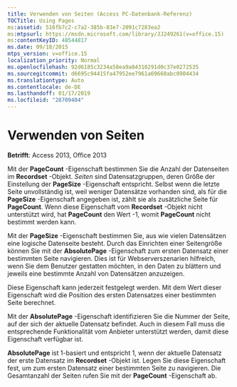 ```yaml
---
title: Verwenden von Seiten (Access PC-Datenbank-Referenz)
TOCTitle: Using Pages
ms:assetid: 516fb7c2-c7a2-385b-83e7-2091c7283ea2
ms:mtpsurl: https://msdn.microsoft.com/library/JJ249261(v=office.15)
ms:contentKeyID: 48544817
ms.date: 09/18/2015
mtps_version: v=office.15
localization_priority: Normal
ms.openlocfilehash: 92d6185c3234a58ea9a84310291d0c37e0272535
ms.sourcegitcommit: d6695c94415fa47952ee7961a69660abc0904434
ms.translationtype: Auto
ms.contentlocale: de-DE
ms.lasthandoff: 01/17/2019
ms.locfileid: "28709404"
---
```

# <a name="using-pages"></a>Verwenden von Seiten


**Betrifft**: Access 2013, Office 2013

Mit der **PageCount** -Eigenschaft bestimmen Sie die Anzahl der Datenseiten im **Recordset** -Objekt. *Seiten* sind Datensatzgruppen, deren Größe der Einstellung der **PageSize** -Eigenschaft entspricht. Selbst wenn die letzte Seite unvollständig ist, weil weniger Datensätze vorhanden sind, als für die **PageSize** -Eigenschaft angegeben ist, zählt sie als zusätzliche Seite für **PageCount**. Wenn diese Eigenschaft vom **Recordset** -Objekt nicht unterstützt wird, hat **PageCount** den Wert -1, womit **PageCount** nicht bestimmt werden kann.

Mit der **PageSize** -Eigenschaft bestimmen Sie, aus wie vielen Datensätzen eine logische Datenseite besteht. Durch das Einrichten einer Seitengröße können Sie mit der **AbsolutePage** -Eigenschaft zum ersten Datensatz einer bestimmten Seite navigieren. Dies ist für Webserverszenarien hilfreich, wenn Sie dem Benutzer gestatten möchten, in den Daten zu blättern und jeweils eine bestimmte Anzahl von Datensätzen anzuzeigen.

Diese Eigenschaft kann jederzeit festgelegt werden. Mit dem Wert dieser Eigenschaft wird die Position des ersten Datensatzes einer bestimmten Seite berechnet.

Mit der **AbsolutePage** -Eigenschaft identifizieren Sie die Nummer der Seite, auf der sich der aktuelle Datensatz befindet. Auch in diesem Fall muss die entsprechende Funktionalität vom Anbieter unterstützt werden, damit diese Eigenschaft verfügbar ist.

**AbsolutePage** ist 1-basiert und entspricht 1, wenn der aktuelle Datensatz der erste Datensatz im **Recordset** -Objekt ist. Legen Sie diese Eigenschaft fest, um zum ersten Datensatz einer bestimmten Seite zu navigieren. Die Gesamtanzahl der Seiten rufen Sie mit der **PageCount** -Eigenschaft ab.

